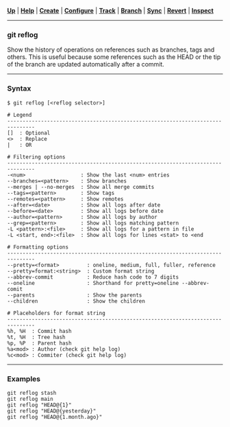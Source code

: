 [**Up**](../08-Inspect/inspect.md) |
[**Help**](../01-Help/help.md) |
[**Create**](../02-Create/create.md) |
[**Configure**](../03-Configure/configure.md) |
[**Track**](../04-Track/track.md) |
[**Branch**](../05-Branch/branch.md) |
[**Sync**](../06-Sync/sync.md) |
[**Revert**](../07-Revert/revert.md) |
[**Inspect**](../08-Inspect/inspect.md)

-------------------------------------------------------------------------------
### git reflog

Show the history of operations on references such as branches, tags and 
others. This is useful because some references such as the HEAD or the tip 
of the branch are updated automatically after a commit.

-------------------------------------------------------------------------------
### Syntax
```
$ git reflog [<reflog selector>]

# Legend
-------------------------------------------------------------------------------
[]  : Optional
<>  : Replace
|   : OR

# Filtering options
-------------------------------------------------------------------------------
-<num>                  : Show the last <num> entries
--branches=<pattern>    : Show branches
--merges | --no-merges  : Show all merge commits
--tags=<pattern>        : Show tags
--remotes=<pattern>     : Show remotes  
--after=<date>          : Show all logs after date
--before=<date>         : Show all logs before date
--author=<pattern>      : Show all logs by author
--grep=<pattern>        : Show all logs matching pattern
-L <pattern>:<file>     : Show all logs for a pattern in file
-L <start, end>:<file>  : Show all logs for lines <stat> to <end  

# Formatting options
-------------------------------------------------------------------------------
--pretty=<format>         : oneline, medium, full, fuller, reference
--pretty=format:<string>  : Custom format string
--abbrev-commit           : Reduce hash code to 7 digits
--oneline                 : Shorthand for pretty=oneline --abbrev-comit 
--parents                 : Show the parents 
--children                : Show the children

# Placeholders for format string
-------------------------------------------------------------------------------
%h, %H  : Commit hash
%t, %H  : Tree hash
%p, %P  : Parent hash
%a<mod> : Author (check git help log)
%c<mod> : Commiter (check git help log)  
```

-------------------------------------------------------------------------------
### Examples
```shell
git reflog stash
git reflog main
git reflog "HEAD@{1}"
git reflog "HEAD@{yesterday}"
git reflog "HEAD@{1.month.ago}"
```